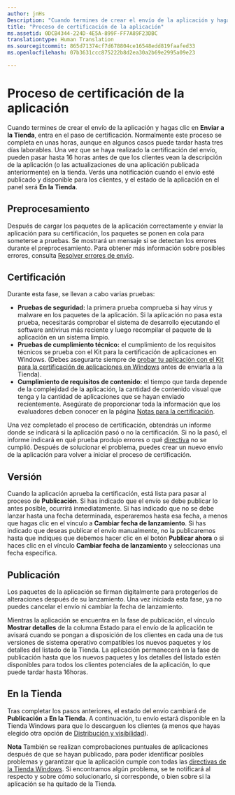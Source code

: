 ```yaml
---
author: jnHs
Description: "Cuando termines de crear el envío de la aplicación y hagas clic en Enviar a la Tienda, entra en el paso de certificación."
title: "Proceso de certificación de la aplicación"
ms.assetid: 0DCB4344-224D-4E5A-899F-FF7A89F23DBC
translationtype: Human Translation
ms.sourcegitcommit: 865d71374cf7d678804ce16548edd819faafed33
ms.openlocfilehash: 07b3631ccc875222b8d2ea30a2b69e2995a09e23

---
```


# Proceso de certificación de la aplicación


Cuando termines de crear el envío de la aplicación y hagas clic en **Enviar a la Tienda**, entra en el paso de certificación. Normalmente este proceso se completa en unas horas, aunque en algunos casos puede tardar hasta tres días laborables. Una vez que se haya realizado la certificación del envío, pueden pasar hasta 16 horas antes de que los clientes vean la descripción de la aplicación (o las actualizaciones de una aplicación publicada anteriormente) en la tienda. Verás una notificación cuando el envío esté publicado y disponible para los clientes, y el estado de la aplicación en el panel será **En la Tienda**.

## Preprocesamiento

Después de cargar los paquetes de la aplicación correctamente y enviar la aplicación para su certificación, los paquetes se ponen en cola para someterse a pruebas. Se mostrará un mensaje si se detectan los errores durante el preprocesamiento. Para obtener más información sobre posibles errores, consulta [Resolver errores de envío](resolve-submission-errors.md).

## Certificación

Durante esta fase, se llevan a cabo varias pruebas:

-   **Pruebas de seguridad:** la primera prueba comprueba si hay virus y malware en los paquetes de la aplicación. Si la aplicación no pasa esta prueba, necesitarás comprobar el sistema de desarrollo ejecutando el software antivirus más reciente y luego recompilar el paquete de la aplicación en un sistema limpio.
-   **Pruebas de cumplimiento técnico:** el cumplimiento de los requisitos técnicos se prueba con el Kit para la certificación de aplicaciones en Windows. (Debes asegurarte siempre de [probar tu aplicación con el Kit para la certificación de aplicaciones en Windows](../debug-test-perf/windows-app-certification-kit.md) antes de enviarla a la Tienda).
-   **Cumplimiento de requisitos de contenido:** el tiempo que tarda depende de la complejidad de la aplicación, la cantidad de contenido visual que tenga y la cantidad de aplicaciones que se hayan enviado recientemente. Asegúrate de proporcionar toda la información que los evaluadores deben conocer en la página [Notas para la certificación](notes-for-certification.md).

Una vez completado el proceso de certificación, obtendrás un informe donde se indicará si la aplicación pasó o no la certificación. Si no la pasó, el informe indicará en qué prueba produjo errores o qué [directiva](https://msdn.microsoft.com/library/windows/apps/dn764944) no se cumplió. Después de solucionar el problema, puedes crear un nuevo envío de la aplicación para volver a iniciar el proceso de certificación.

## Versión

Cuando la aplicación aprueba la certificación, está lista para pasar al proceso de **Publicación**. Si has indicado que el envío se debe publicar lo antes posible, ocurrirá inmediatamente. Si has indicado que no se debe lanzar hasta una fecha determinada, esperaremos hasta esa fecha, a menos que hagas clic en el vínculo a **Cambiar fecha de lanzamiento**. Si has indicado que deseas publicar el envío manualmente, no la publicaremos hasta que indiques que debemos hacer clic en el botón **Publicar ahora** o si haces clic en el vínculo **Cambiar fecha de lanzamiento** y seleccionas una fecha específica.

## Publicación

Los paquetes de la aplicación se firman digitalmente para protegerlos de alteraciones después de su lanzamiento. Una vez iniciada esta fase, ya no puedes cancelar el envío ni cambiar la fecha de lanzamiento.

Mientras la aplicación se encuentra en la fase de publicación, el vínculo **Mostrar detalles** de la columna Estado para el envío de la aplicación te avisará cuando se pongan a disposición de los clientes en cada una de tus versiones de sistema operativo compatibles los nuevos paquetes y los detalles del listado de la Tienda. La aplicación permanecerá en la fase de publicación hasta que los nuevos paquetes y los detalles del listado estén disponibles para todos los clientes potenciales de la aplicación, lo que puede tardar hasta 16horas. 

## En la Tienda 

Tras completar los pasos anteriores, el estado del envío cambiará de **Publicación** a **En la Tienda**. A continuación, tu envío estará disponible en la Tienda Windows para que lo descarguen los clientes (a menos que hayas elegido otra opción de [Distribución y visibilidad](set-app-pricing-and-availability.md#distribution-and-visibility)). 

**Nota** También se realizan comprobaciones puntuales de aplicaciones después de que se hayan publicado, para poder identificar posibles problemas y garantizar que la aplicación cumple con todas las [directivas de la Tienda Windows](https://msdn.microsoft.com/library/windows/apps/dn764944). Si encontramos algún problema, se te notificará al respecto y sobre cómo solucionarlo, si corresponde, o bien sobre si la aplicación se ha quitado de la Tienda.

 

 

 







<!--HONumber=Aug16_HO3-->


